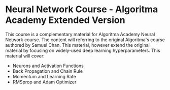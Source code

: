 # Neural Network Course - Algoritma Academy Extended Version

This course is a complementary material for Algoritma Academy Neural Network course. The content will referring to the original Algoritma's course authored by Samuel Chan. This material, however extend the original material by focusing on widely-used deep learning hyperparameters. This material will cover:

- Neurons and Activation Functions
- Back Propagation and Chain Rule
- Momentum and Learning Rate
- RMSprop and Adam Optimizer